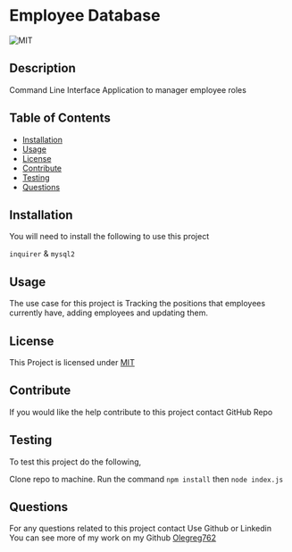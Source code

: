 # Employee Database
  ![MIT](https://img.shields.io/badge/License-MIT-yellow.svg)

  ## Description
  
  Command Line Interface Application to manager employee roles

  ## Table of Contents
  * [Installation](#installation)
  * [Usage](#usage)
  * [License](#license)
  * [Contribute](#contribute)
  * [Testing](#testing)
  * [Questions](#questions)
  
  ## Installation
  You will need to install the following to use this project

  `inquirer` & `mysql2`

  ## Usage

  The use case for this project is Tracking the positions that employees currently have, adding employees and updating them.

  ## License

  This Project is licensed under [MIT](https://opensource.org/licenses/MIT)

  ## Contribute

  If you would like the help contribute to this project contact GitHub Repo

  ## Testing

  To test this project do the following,

  Clone repo to machine. Run the command `npm install` then `node index.js`

  ## Questions
  
  For any questions related to this project contact Use Github or Linkedin<br>
  You can see more of my work on my Github [Olegreg762](https://github.com/Olegreg762)

